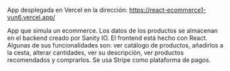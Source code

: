 App desplegada en Vercel en la dirección: https://react-ecommerce1-vun6.vercel.app/

App que simula un ecommerce. Los datos de los productos se almacenan en el backend creado por Sanity IO. 
El frontend está hecho con React.
Algunas de sus funcionalidades son: ver catálogo de productos, añadirlos a la cesta, alterar cantidades, ver su descripción, ver productos recomendados y comprarlos.
Se usa Stripe como plataforma de pagos. 
